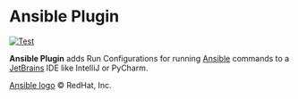 # Ansible Plugin

[![Test](https://github.com/mdklatt/idea-ansible-plugin/actions/workflows/test.yml/badge.svg)](https://github.com/mdklatt/idea-ansible-plugin/actions/workflows/test.yml)

<!-- Plugin description -->

**Ansible Plugin** adds Run Configurations for running [Ansible][ansible:docs]
commands to a [JetBrains][jetbrains] IDE like IntelliJ or PyCharm.

[Ansible logo][ansible:logo] &copy; RedHat, Inc.

[ansible:docs]: https://docs.ansible.com/ansible/latest/index.html
[ansible:logo]: https://www.ansible.com/logos
[jetbrains]: https://www.jetbrains.com

<!-- Plugin description end -->

